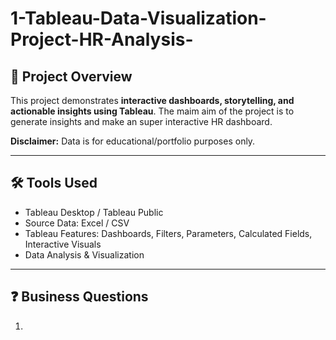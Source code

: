 # 1-Tableau-Data-Visualization-Project-HR-Analysis-

## 📌 Project Overview
This project demonstrates **interactive dashboards, storytelling, and actionable insights using Tableau**. The maim aim of the project is to generate insights and make an super interactive HR dashboard. 

**Disclaimer:** Data is for educational/portfolio purposes only.

---

## 🛠 Tools Used
- Tableau Desktop / Tableau Public  
- Source Data: Excel / CSV  
- Tableau Features: Dashboards, Filters, Parameters, Calculated Fields, Interactive Visuals  
- Data Analysis & Visualization

---

## ❓ Business Questions
1. 
